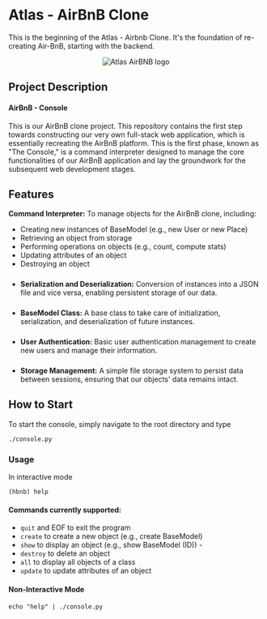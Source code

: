 
# Atlas - AirBnB Clone

This is the beginning of the Atlas - Airbnb Clone. It's the foundation of re-creating Air-BnB, starting with the backend. 

<p align="center">
  <img src="https://github.com/bcart01v/atlas-AirBnB_clone/blob/main/assets/AirBNBLogo.png" alt="Atlas AirBNB logo">
</p>


## Project Description

#### AirBnB - Console

This is our AirBnB clone project. This repository contains the first step towards constructing our very own full-stack web application, which is essentially recreating the AirBnB platform. This is the first phase, known as "The Console," is a command interpreter designed to manage the core functionalities of our AirBnB application and lay the groundwork for the subsequent web development stages.
## Features


 **Command Interpreter:** To manage objects for the AirBnB clone, including:

- Creating new instances of BaseModel (e.g., new User or new Place)
- Retrieving an object from storage
- Performing operations on objects (e.g., count, compute stats)
- Updating attributes of an object
- Destroying an object

###
- **Serialization and Deserialization:** Conversion of instances into a JSON file and vice versa, enabling persistent storage of our data.
###
- **BaseModel Class:** A base class to take care of initialization, serialization, and deserialization of future instances.
###
- **User Authentication:** Basic user authentication management to create new users and manage their information.
###
- **Storage Management:** A simple file storage system to persist data between sessions, ensuring that our objects' data remains intact.


## How to Start

To start the console, simply navigate to the root directory and type 

``` ./console.py ```

### Usage

In interactive mode

``` (hbnb) help ```

#### Commands currently supported:

- ```quit``` and EOF to exit the program
- ```create``` to create a new object (e.g., create BaseModel)
- ```show``` to display an object (e.g., show BaseModel (ID)) - 
- ```destroy``` to delete an object
- ```all``` to display all objects of a class
- ```update``` to update attributes of an object

#### Non-Interactive Mode 

``` echo "help" | ./console.py ```


